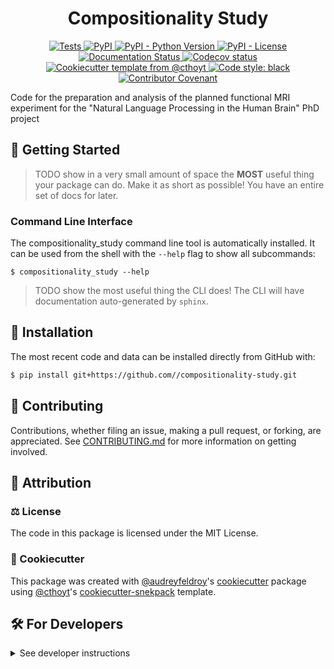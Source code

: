 <!--
<p align="center">
  <img src="https://github.com//compositionality-study/raw/main/docs/source/logo.png" height="150">
</p>
-->

<h1 align="center">
  Compositionality Study
</h1>

<p align="center">
    <a href="https://github.com//compositionality-study/actions/workflows/tests.yml">
        <img alt="Tests" src="https://github.com//compositionality-study/workflows/tests.yml/badge.svg" />
    </a>
    <a href="https://pypi.org/project/compositionality_study">
        <img alt="PyPI" src="https://img.shields.io/pypi/v/compositionality_study" />
    </a>
    <a href="https://pypi.org/project/compositionality_study">
        <img alt="PyPI - Python Version" src="https://img.shields.io/pypi/pyversions/compositionality_study" />
    </a>
    <a href="https://github.com//compositionality-study/blob/main/LICENSE">
        <img alt="PyPI - License" src="https://img.shields.io/pypi/l/compositionality_study" />
    </a>
    <a href='https://compositionality_study.readthedocs.io/en/latest/?badge=latest'>
        <img src='https://readthedocs.org/projects/compositionality_study/badge/?version=latest' alt='Documentation Status' />
    </a>
    <a href="https://codecov.io/gh//compositionality-study/branch/main">
        <img src="https://codecov.io/gh//compositionality-study/branch/main/graph/badge.svg" alt="Codecov status" />
    </a>  
    <a href="https://github.com/cthoyt/cookiecutter-python-package">
        <img alt="Cookiecutter template from @cthoyt" src="https://img.shields.io/badge/Cookiecutter-snekpack-blue" /> 
    </a>
    <a href='https://github.com/psf/black'>
        <img src='https://img.shields.io/badge/code%20style-black-000000.svg' alt='Code style: black' />
    </a>
    <a href="https://github.com//compositionality-study/blob/main/.github/CODE_OF_CONDUCT.md">
        <img src="https://img.shields.io/badge/Contributor%20Covenant-2.1-4baaaa.svg" alt="Contributor Covenant"/>
    </a>
</p>

Code for the preparation and analysis of the planned functional MRI experiment for the "Natural Language Processing in the Human Brain" PhD project

## 💪 Getting Started

> TODO show in a very small amount of space the **MOST** useful thing your package can do.
> Make it as short as possible! You have an entire set of docs for later.

### Command Line Interface

The compositionality_study command line tool is automatically installed. It can
be used from the shell with the `--help` flag to show all subcommands:

```shell
$ compositionality_study --help
```

> TODO show the most useful thing the CLI does! The CLI will have documentation auto-generated
> by `sphinx`.

## 🚀 Installation

<!-- Uncomment this section after your first ``tox -e finish``
The most recent release can be installed from
[PyPI](https://pypi.org/project/compositionality_study/) with:

```shell
$ pip install compositionality_study
```
-->

The most recent code and data can be installed directly from GitHub with:

```bash
$ pip install git+https://github.com//compositionality-study.git
```

## 👐 Contributing

Contributions, whether filing an issue, making a pull request, or forking, are appreciated. See
[CONTRIBUTING.md](https://github.com//compositionality-study/blob/master/.github/CONTRIBUTING.md) for more information on getting involved.

## 👋 Attribution

### ⚖️ License

The code in this package is licensed under the MIT License.

<!--
### 📖 Citation

Citation goes here!
-->

<!--
### 🎁 Support

This project has been supported by the following organizations (in alphabetical order):

- [Harvard Program in Therapeutic Science - Laboratory of Systems Pharmacology](https://hits.harvard.edu/the-program/laboratory-of-systems-pharmacology/)

-->

<!--
### 💰 Funding

This project has been supported by the following grants:

| Funding Body                                             | Program                                                                                                                       | Grant           |
|----------------------------------------------------------|-------------------------------------------------------------------------------------------------------------------------------|-----------------|
| DARPA                                                    | [Automating Scientific Knowledge Extraction (ASKE)](https://www.darpa.mil/program/automating-scientific-knowledge-extraction) | HR00111990009   |
-->

### 🍪 Cookiecutter

This package was created with [@audreyfeldroy](https://github.com/audreyfeldroy)'s
[cookiecutter](https://github.com/cookiecutter/cookiecutter) package using [@cthoyt](https://github.com/cthoyt)'s
[cookiecutter-snekpack](https://github.com/cthoyt/cookiecutter-snekpack) template.

## 🛠️ For Developers

<details>
  <summary>See developer instructions</summary>

The final section of the README is for if you want to get involved by making a code contribution.

### Development Installation

To install in development mode, use the following:

```bash
$ git clone git+https://github.com//compositionality-study.git
$ cd compositionality-study
$ pip install -e .
```

### 🥼 Testing

After cloning the repository and installing `tox` with `pip install tox`, the unit tests in the `tests/` folder can be
run reproducibly with:

```shell
$ tox
```

Additionally, these tests are automatically re-run with each commit in a [GitHub Action](https://github.com//compositionality-study/actions?query=workflow%3ATests).

### 📖 Building the Documentation

The documentation can be built locally using the following:

```shell
$ git clone git+https://github.com//compositionality-study.git
$ cd compositionality-study
$ tox -e docs
$ open docs/build/html/index.html
``` 

The documentation automatically installs the package as well as the `docs`
extra specified in the [`setup.cfg`](setup.cfg). `sphinx` plugins
like `texext` can be added there. Additionally, they need to be added to the
`extensions` list in [`docs/source/conf.py`](docs/source/conf.py).

### 📦 Making a Release

After installing the package in development mode and installing
`tox` with `pip install tox`, the commands for making a new release are contained within the `finish` environment
in `tox.ini`. Run the following from the shell:

```shell
$ tox -e finish
```

This script does the following:

1. Uses [Bump2Version](https://github.com/c4urself/bump2version) to switch the version number in the `setup.cfg`,
   `src/compositionality_study/version.py`, and [`docs/source/conf.py`](docs/source/conf.py) to not have the `-dev` suffix
2. Packages the code in both a tar archive and a wheel using [`build`](https://github.com/pypa/build)
3. Uploads to PyPI using [`twine`](https://github.com/pypa/twine). Be sure to have a `.pypirc` file configured to avoid the need for manual input at this
   step
4. Push to GitHub. You'll need to make a release going with the commit where the version was bumped.
5. Bump the version to the next patch. If you made big changes and want to bump the version by minor, you can
   use `tox -e bumpversion -- minor` after.
</details>
